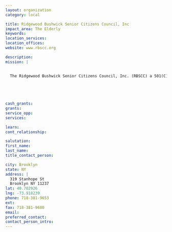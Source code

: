 ```yaml
---
layout: organization
category: local

title: Ridgewood Bushwick Senior Citizens Council, Inc
impact_area: The Elderly
keywords: 
location_services: 
location_offices: 
website: www.rbscc.org

description: 
mission: |
  

  The Ridgewood Bushwick Senior Citizens Council, Inc. (RBSCC) a 501(C)(3) non-profit was founded in 1973 as a senior service provider in the Ridgewood and Bushwick communities. In the years that have elapsed, RBSCC has grown tremendously and its mission has extended far beyond that of its early years. Today, our agency provides a vast array of social services to residents of all ages within the Bushwick, Williamsburg, Greenpoint, Ridgewood, Glendale, and surrounding communities.

  

  

cash_grants: 
grants: 
service_opp: 
services: 

learn: 
cont_relationship: 

salutation: 
first_name: 
last_name: 
title_contact_person: 

city: Brooklyn
state: NY
address: |
  319 Stanhope St     
  Brooklyn NY 11237
lat: 40.702926
lng: -73.918239
phone: 718-381-9653
ext: 
fax: 718-381-9680
email: 
preferred_contact: 
contact_person_intro: 
---
```

